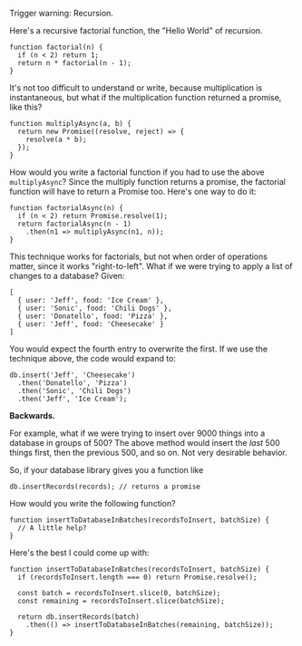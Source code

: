 ---
---

Trigger warning: Recursion.

Here's a recursive factorial function, the "Hello World" of recursion.

    function factorial(n) {
      if (n < 2) return 1;
      return n * factorial(n - 1);
    }

It's not too difficult to understand or write, because multiplication is instantaneous, but what if the multiplication function returned a promise, like this?

    function multiplyAsync(a, b) {
      return new Promise((resolve, reject) => {
        resolve(a * b);
      });
    }

How would you write a factorial function if you had to use the above `multiplyAsync`? Since the multiply function returns a promise, the factorial function will have to return a Promise too. Here's one way to do it:

    function factorialAsync(n) {
      if (n < 2) return Promise.resolve(1);
      return factorialAsync(n - 1)
        .then(n1 => multiplyAsync(n1, n));
    }

This technique works for factorials, but not when order of operations matter, since it works "right-to-left". What if we were trying to apply a list of changes to a database? Given:

    [
      { user: 'Jeff', food: 'Ice Cream' },
      { user: 'Sonic', food: 'Chili Dogs' },
      { user: 'Donatello', food: 'Pizza' },
      { user: 'Jeff', food: 'Cheesecake' }
    ]

You would expect the fourth entry to overwrite the first. If we use the technique above, the code would expand to:

    db.insert('Jeff', 'Cheesecake')
      .then('Donatello', 'Pizza')
      .then('Sonic', 'Chili Dogs')
      .then('Jeff', 'Ice Cream');

**Backwards.**

For example, what if we were trying to insert over 9000 things into a database in groups of 500? The above method would insert the _last_ 500 things first, then the previous 500, and so on. Not very desirable behavior.

So, if your database library gives you a function like

    db.insertRecords(records); // returns a promise

How would you write the following function?

    function insertToDatabaseInBatches(recordsToInsert, batchSize) {
      // A little help?
    }

Here's the best I could come up with:

    function insertToDatabaseInBatches(recordsToInsert, batchSize) {
      if (recordsToInsert.length === 0) return Promise.resolve();

      const batch = recordsToInsert.slice(0, batchSize);
      const remaining = recordsToInsert.slice(batchSize);

      return db.insertRecords(batch)
        .then(() => insertToDatabaseInBatches(remaining, batchSize));
    }
